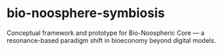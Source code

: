 # bio-noosphere-symbiosis
Conceptual framework and prototype for Bio-Noospheric Core — a resonance-based paradigm shift in bioeconomy beyond digital models.
